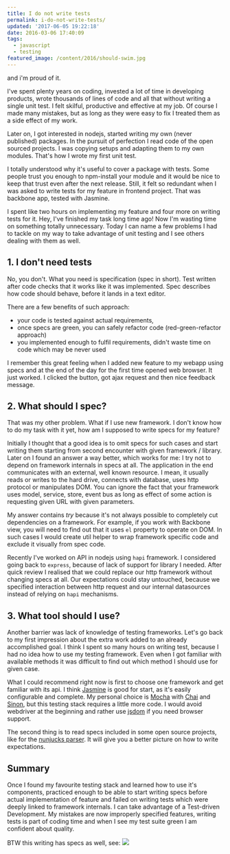 ```yaml
---
title: I do not write tests
permalink: i-do-not-write-tests/
updated: '2017-06-05 19:22:18'
date: 2016-03-06 17:40:09
tags: 
  - javascript
  - testing
featured_image: /content/2016/should-swim.jpg
---
```


and i'm proud of it.

I've spent plenty years on coding, invested a lot of time in developing products, wrote thousands of lines of code and all that without writing a single unit test. I felt skilful, productive and effective at my job. Of course I made many mistakes, but as long as they were easy to fix I treated them as a side effect of my work.
<!-- more -->

Later on, I got interested in nodejs, started writing my own (never published) packages. In the pursuit of perfection I read code of the open sourced projects. I was copying setups and adapting them to my own modules. That's how I wrote my first unit test.

I totally understood why it's useful to cover a package with tests. Some people trust you enough to npm-install your module and it would be nice to keep that trust even after the next release. Still, it felt so redundant when I was asked to write tests for my feature in frontend project. That was backbone app, tested with Jasmine.

I spent like two hours on implementing my feature and four more on writing tests for it. Hey, I've finished my task long time ago! Now I'm wasting time on something totally unnecessary. Today I can name a few problems I had to tackle on my way to take advantage of unit testing and I see others dealing with them as well.

## 1. I don't need tests
No, you don't. What you need is specification (spec in short). Test written after code checks that it works like it was implemented. Spec describes how code should behave, before it lands in a text editor.

There are a few benefits of such approach:

* your code is tested against actual requirements, 
* once specs are green, you can safely refactor code (red-green-refactor approach)
* you implemented enough to fulfil requirements, didn't waste time on code which may be never used

I remember this great feeling when I added new feature to my webapp using specs and at the end of the day for the first time opened web browser. It just worked. I clicked the button, got ajax request and then nice feedback message.

## 2. What should I spec?

That was my other problem. What if I use new framework. I don't know how to do my task with it yet, how am I supposed to write specs for my feature?

Initially I thought that a good idea is to omit specs for such cases and start writing them starting from second encounter with given framework / library. Later on I found an answer a way better, which works for me: I try not to depend on framework internals in specs at all. The application in the end communicates with an external, well known resource. I mean, it usually reads or writes to the hard drive, connects with database, uses http protocol or manipulates DOM. You can ignore the fact that your framework uses model, service, store, event bus as long as effect of some action is requesting given URL with given parameters. 

My answer contains *try* because it's not always possible to completely cut dependencies on a framework. For example, if you work with Backbone view, you will need to find out that it uses `el` property to operate on DOM. In such cases I would create util helper to wrap framework specific code and exclude it visually from spec code.

Recently I've worked on API in nodejs using `hapi` framework. I considered going back to `express`, because of lack of support for library I needed. After quick review I realised that we could replace our http framework without changing specs at all. Our expectations could stay untouched, because we specified interaction between http request and our internal datasources instead of relying on `hapi` mechanisms.

## 3. What tool should I use?

Another barrier was lack of knowledge of testing frameworks. Let's go back to my first impression about the extra work added to an already accomplished goal. I think I spent so many hours on writing test, because I had no idea how to use my testing framework. Even when I got familiar with available methods it was difficult to find out which method I should use for given case. 

What I could recommend right now is first to choose one framework and get familiar with its api. I think [Jasmine](http://jasmine.github.io/) is good for start, as it's easily configurable and complete. My personal choice is [Mocha](https://mochajs.org/) with [Chai](http://chaijs.com/) and [Sinon](http://sinonjs.org/), but this testing stack requires a little more code. 
I would avoid webdriver at the beginning and rather use [jsdom](https://github.com/tmpvar/jsdom) if you need browser support.

The second thing is to read specs included in some open source projects, like for the [nunjucks parser](https://github.com/mozilla/nunjucks/blob/master/tests/parser.js). It will give you a better picture on how to write expectations. 

## Summary

Once I found my favourite testing stack and learned how to use it's components, practiced enough to be able to start writing specs before actual implementation of feature and failed on writing tests which were deeply linked to framework internals. I can take advantage of a Test-driven Development. My mistakes are now improperly specified features, writing tests is part of coding time and when I see my test suite green I am confident about quality.

BTW this writing has specs as well, see:
![](/content/2016/specs-run.png)
